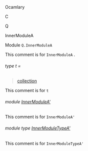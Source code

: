 Ocamlary

C

Q

InnerModuleA

Module `Q.InnerModuleA`

This comment is for `InnerModuleA` .

<a id="type-t"></a>

###### type t =

> [collection](Ocamlary.module-type-C.Q.md#type-collection)


This comment is for `t`

<a id="module-InnerModuleA'"></a>

###### module [InnerModuleA'](Ocamlary.module-type-C.Q.InnerModuleA.InnerModuleA'.md)

This comment is for `InnerModuleA'`

<a id="module-type-InnerModuleTypeA'"></a>

###### module type [InnerModuleTypeA'](Ocamlary.module-type-C.Q.InnerModuleA.module-type-InnerModuleTypeA'.md)

This comment is for `InnerModuleTypeA'`